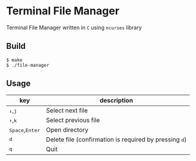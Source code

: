 # Terminal File Manager 
Terminal File Manager written in `C` using `ncurses` library 

## Build 

```console
$ make 
$ ./file-manager
```

## Usage 

| key                                                 | description        |
|-----------------------------------------------------|--------------------|
| <kbd>&#8595;</kbd>,<kbd>j</kbd> | Select next file |
| <kbd>&#8593;</kbd>,<kbd>k</kbd> | Select previous file |
| <kbd>Space</kbd>,<kbd>Enter</kbd> | Open directory |
| <kbd>d</kbd> | Delete file (confirmation is required by pressing <kbd>d</kbd>) |
| <kbd>q</kbd>                                      | Quit               |

